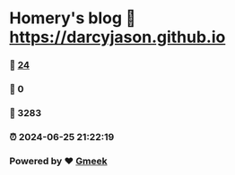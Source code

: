 # Homery's blog :link: https://darcyjason.github.io 
### :page_facing_up: [24](https://darcyjason.github.io/tag.html) 
### :speech_balloon: 0 
### :hibiscus: 3283 
### :alarm_clock: 2024-06-25 21:22:19 
### Powered by :heart: [Gmeek](https://github.com/Meekdai/Gmeek)
